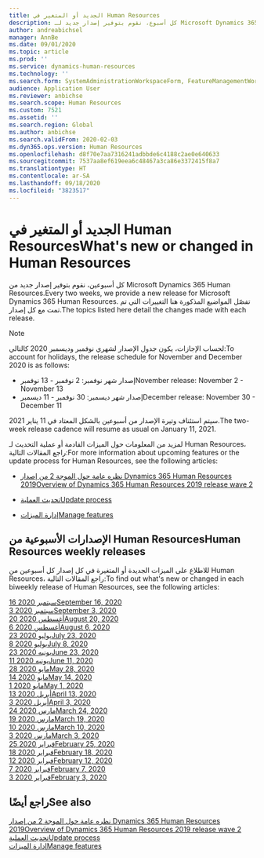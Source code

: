 ```yaml
---
title: الجديد أو المتغير في Human Resources
description: كل أسبوع، نقوم بتوفير إصدار جديد لـ Microsoft Dynamics 365 Human Resources. تفصّل المواضيع المذكورة هنا التغييرات التي تم تمت كل أسبوع.
author: andreabichsel
manager: AnnBe
ms.date: 09/01/2020
ms.topic: article
ms.prod: ''
ms.service: dynamics-human-resources
ms.technology: ''
ms.search.form: SystemAdministrationWorkspaceForm, FeatureManagementWorkspace
audience: Application User
ms.reviewer: anbichse
ms.search.scope: Human Resources
ms.custom: 7521
ms.assetid: ''
ms.search.region: Global
ms.author: anbichse
ms.search.validFrom: 2020-02-03
ms.dyn365.ops.version: Human Resources
ms.openlocfilehash: d8f70e7aa7316241adbbde6c4188c2ae0e640633
ms.sourcegitcommit: 7537aa8ef619eea6c48467a3ca86e3372415f8a7
ms.translationtype: HT
ms.contentlocale: ar-SA
ms.lasthandoff: 09/18/2020
ms.locfileid: "3823517"
---
```

# <a name="whats-new-or-changed-in-human-resources"></a><span data-ttu-id="0de41-104">الجديد أو المتغير في Human Resources</span><span class="sxs-lookup"><span data-stu-id="0de41-104">What's new or changed in Human Resources</span></span>

<span data-ttu-id="0de41-105">كل أسبوعين، نقوم بتوفير إصدار جديد من Microsoft Dynamics 365 Human Resources.</span><span class="sxs-lookup"><span data-stu-id="0de41-105">Every two weeks, we provide a new release for Microsoft Dynamics 365 Human Resources.</span></span> <span data-ttu-id="0de41-106">تفصّل المواضيع المذكورة هنا التغييرات التي تم تمت مع كل إصدار.</span><span class="sxs-lookup"><span data-stu-id="0de41-106">The topics listed here detail the changes made with each release.</span></span>

>[!NOTE]
><span data-ttu-id="0de41-107">لحساب الإجازات، يكون جدول الإصدار لشهري نوفمبر وديسمبر 2020 كالتالي:</span><span class="sxs-lookup"><span data-stu-id="0de41-107">To account for holidays, the release schedule for November and December 2020 is as follows:</span></span>
>
>- <span data-ttu-id="0de41-108">إصدار شهر نوفمبر: 2 نوفمبر - 13 نوفمبر</span><span class="sxs-lookup"><span data-stu-id="0de41-108">November release: November 2 - November 13</span></span>
>- <span data-ttu-id="0de41-109">إصدار شهر ديسمبر: 30 نوفمبر - 11 ديسمبر</span><span class="sxs-lookup"><span data-stu-id="0de41-109">December release: November 30 - December 11</span></span>
> 
><span data-ttu-id="0de41-110">سيتم استئناف وتيرة الإصدار من أسبوعين بالشكل المعتاد في 11 يناير 2021.</span><span class="sxs-lookup"><span data-stu-id="0de41-110">The two-week release cadence will resume as usual on January 11, 2021.</span></span>

<span data-ttu-id="0de41-111">لمزيد من المعلومات حول الميزات القادمة أو عملية التحديث لـ Human Resources، راجع المقالات التالية:</span><span class="sxs-lookup"><span data-stu-id="0de41-111">For more information about upcoming features or the update process for Human Resources, see the following articles:</span></span> 

- [<span data-ttu-id="0de41-112">نظره عامة حول الموجة 2 من إصدار Dynamics 365 Human Resources  2019</span><span class="sxs-lookup"><span data-stu-id="0de41-112">Overview of Dynamics 365 Human Resources 2019 release wave 2</span></span>](https://docs.microsoft.com/dynamics365-release-plan/2019wave2/dynamics365-human-resources/)

- [<span data-ttu-id="0de41-113">تحديث العملية</span><span class="sxs-lookup"><span data-stu-id="0de41-113">Update process</span></span>](hr-admin-setup-update-process.md)

- [<span data-ttu-id="0de41-114">إدارة الميزات</span><span class="sxs-lookup"><span data-stu-id="0de41-114">Manage features</span></span>](hr-admin-manage-features.md)

## <a name="human-resources-weekly-releases"></a><span data-ttu-id="0de41-115">الإصدارات الأسبوعية من Human Resources</span><span class="sxs-lookup"><span data-stu-id="0de41-115">Human Resources weekly releases</span></span>

<span data-ttu-id="0de41-116">للاطلاع على الميزات الجديدة أو المتغيرة في كل إصدار كل أسبوعين من Human Resources، راجع المقالات التالية:</span><span class="sxs-lookup"><span data-stu-id="0de41-116">To find out what's new or changed in each biweekly release of Human Resources, see the following articles:</span></span>

[<span data-ttu-id="0de41-117">16 سبتمبر 2020</span><span class="sxs-lookup"><span data-stu-id="0de41-117">September 16, 2020</span></span>](hr-whats-new-2020-09-16.md)</br>
[<span data-ttu-id="0de41-118">3 سبتمبر 2020</span><span class="sxs-lookup"><span data-stu-id="0de41-118">September 3, 2020</span></span>](hr-whats-new-2020-09-03.md)</br>
[<span data-ttu-id="0de41-119">20 أغسطس 2020</span><span class="sxs-lookup"><span data-stu-id="0de41-119">August 20, 2020</span></span>](hr-whats-new-2020-08-20.md)</br>
[<span data-ttu-id="0de41-120">6 أغسطس 2020</span><span class="sxs-lookup"><span data-stu-id="0de41-120">August 6, 2020</span></span>](hr-whats-new-2020-08-06.md)</br>
[<span data-ttu-id="0de41-121">23 يوليو 2020</span><span class="sxs-lookup"><span data-stu-id="0de41-121">July 23, 2020</span></span>](hr-whats-new-2020-07-23.md)</br>
[<span data-ttu-id="0de41-122">8 يوليو 2020</span><span class="sxs-lookup"><span data-stu-id="0de41-122">July 8, 2020</span></span>](hr-whats-new-2020-07-08.md)</br>
[<span data-ttu-id="0de41-123">23 يونيه 2020</span><span class="sxs-lookup"><span data-stu-id="0de41-123">June 23, 2020</span></span>](hr-whats-new-2020-06-23.md)</br>
[<span data-ttu-id="0de41-124">11 يونيه 2020</span><span class="sxs-lookup"><span data-stu-id="0de41-124">June 11, 2020</span></span>](hr-whats-new-2020-06-11.md)</br>
[<span data-ttu-id="0de41-125">28 مايو 2020</span><span class="sxs-lookup"><span data-stu-id="0de41-125">May 28, 2020</span></span>](hr-whats-new-2020-05-28.md)</br>
[<span data-ttu-id="0de41-126">14 مايو 2020</span><span class="sxs-lookup"><span data-stu-id="0de41-126">May 14, 2020</span></span>](hr-whats-new-2020-05-14.md)</br>
[<span data-ttu-id="0de41-127">1 مايو 2020</span><span class="sxs-lookup"><span data-stu-id="0de41-127">May 1, 2020</span></span>](hr-whats-new-2020-05-01.md)</br>
[<span data-ttu-id="0de41-128">13 أبريل 2020</span><span class="sxs-lookup"><span data-stu-id="0de41-128">April 13, 2020</span></span>](hr-whats-new-2020-04-13.md)</br>
[<span data-ttu-id="0de41-129">3 أبريل 2020</span><span class="sxs-lookup"><span data-stu-id="0de41-129">April 3, 2020</span></span>](hr-whats-new-2020-04-03.md)</br>
[<span data-ttu-id="0de41-130">24 مارس 2020</span><span class="sxs-lookup"><span data-stu-id="0de41-130">March 24, 2020</span></span>](hr-whats-new-2020-03-24.md)</br>
[<span data-ttu-id="0de41-131">19 مارس 2020</span><span class="sxs-lookup"><span data-stu-id="0de41-131">March 19, 2020</span></span>](hr-whats-new-2020-03-19.md)</br>
[<span data-ttu-id="0de41-132">10 مارس 2020</span><span class="sxs-lookup"><span data-stu-id="0de41-132">March 10, 2020</span></span>](hr-whats-new-2020-03-10.md)</br>
[<span data-ttu-id="0de41-133">3 مارس 2020</span><span class="sxs-lookup"><span data-stu-id="0de41-133">March 3, 2020</span></span>](hr-whats-new-2020-03-03.md)</br>
[<span data-ttu-id="0de41-134">25 فبراير 2020</span><span class="sxs-lookup"><span data-stu-id="0de41-134">February 25, 2020</span></span>](hr-whats-new-2020-02-25.md)</br>
[<span data-ttu-id="0de41-135">18 فبراير 2020</span><span class="sxs-lookup"><span data-stu-id="0de41-135">February 18, 2020</span></span>](hr-whats-new-2020-02-18.md)</br>
[<span data-ttu-id="0de41-136">12 فبراير 2020</span><span class="sxs-lookup"><span data-stu-id="0de41-136">February 12, 2020</span></span>](hr-whats-new-2020-02-12.md)</br>
[<span data-ttu-id="0de41-137">7 فبراير 2020</span><span class="sxs-lookup"><span data-stu-id="0de41-137">February 7, 2020</span></span>](hr-whats-new-2020-02-07.md)</br>
[<span data-ttu-id="0de41-138">3 فبراير 2020</span><span class="sxs-lookup"><span data-stu-id="0de41-138">February 3, 2020</span></span>](hr-whats-new-2020-02-03.md)

## <a name="see-also"></a><span data-ttu-id="0de41-139">راجع أيضًا</span><span class="sxs-lookup"><span data-stu-id="0de41-139">See also</span></span>

[<span data-ttu-id="0de41-140">نظره عامة حول الموجة 2 من إصدار Dynamics 365 Human Resources  2019</span><span class="sxs-lookup"><span data-stu-id="0de41-140">Overview of Dynamics 365 Human Resources 2019 release wave 2</span></span>](https://docs.microsoft.com/dynamics365-release-plan/2019wave2/dynamics365-human-resources/)</br>
[<span data-ttu-id="0de41-141">تحديث العملية</span><span class="sxs-lookup"><span data-stu-id="0de41-141">Update process</span></span>](hr-admin-setup-update-process.md)</br>
[<span data-ttu-id="0de41-142">إدارة الميزات</span><span class="sxs-lookup"><span data-stu-id="0de41-142">Manage features</span></span>](hr-admin-manage-features.md)
